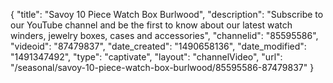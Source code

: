 {
    "title": "Savoy 10 Piece Watch Box Burlwood",
    "description": "Subscribe to our YouTube channel and be the first to know about our latest watch winders, jewelry boxes, cases and accessories",
    "channelid": "85595586",
    "videoid": "87479837",
    "date_created": "1490658136",
    "date_modified": "1491347492",
    "type": "captivate",
    "layout": "channelVideo",
    "url": "\/seasonal\/savoy-10-piece-watch-box-burlwood\/85595586-87479837"
}